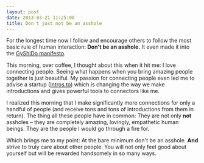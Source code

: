 ```yaml
---
layout: post
date: 2013-03-21 11:25:00
title: Don't just not be an asshole
---
```

For the longest time now I follow and encourage others to follow the most basic rule of human interaction: **Don't be an asshole.** It even made it into the [GyShiDo manifesto](http://gyshido.com/).

This morning, over coffee, I thought about this when it hit me: I love connecting people. Seeing what happens when you bring amazing people together is just beautiful. My passion for connecting people even led me to advise a startup ([Intros.to](http://intros.to/)) which is changing the way we make introductions and gives powerful tools to connectors like me.

I realized this morning that I make significantly more connections for only a handful of people (and receive tons and tons of introductions from them in return). The thing all these people have in common: They are not only **not** assholes – they are completely amazing, lovingly, empathetic human beings. They are the people I would go through a fire for.

Which brings me to my point: At the bare minimum don't be an asshole. **And** strive to truly care about other people. You will not only feel good about yourself but will be rewarded handsomely in so many ways.